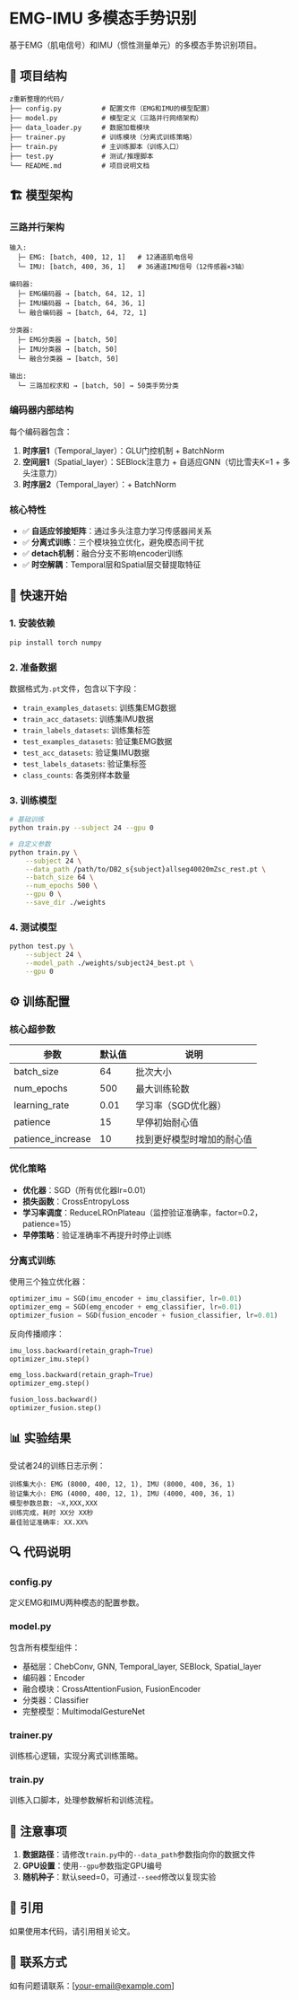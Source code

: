 # EMG-IMU 多模态手势识别

基于EMG（肌电信号）和IMU（惯性测量单元）的多模态手势识别项目。

## 📌 项目结构

```
z重新整理的代码/
├── config.py          # 配置文件（EMG和IMU的模型配置）
├── model.py           # 模型定义（三路并行网络架构）
├── data_loader.py     # 数据加载模块
├── trainer.py         # 训练模块（分离式训练策略）
├── train.py           # 主训练脚本（训练入口）
├── test.py            # 测试/推理脚本
└── README.md          # 项目说明文档
```

## 🏗️ 模型架构

### 三路并行架构

```
输入:
  ├─ EMG: [batch, 400, 12, 1]   # 12通道肌电信号
  └─ IMU: [batch, 400, 36, 1]   # 36通道IMU信号（12传感器×3轴）

编码器:
  ├─ EMG编码器 → [batch, 64, 12, 1]
  ├─ IMU编码器 → [batch, 64, 36, 1]
  └─ 融合编码器 → [batch, 64, 72, 1]

分类器:
  ├─ EMG分类器 → [batch, 50]
  ├─ IMU分类器 → [batch, 50]
  └─ 融合分类器 → [batch, 50]

输出:
  └─ 三路加权求和 → [batch, 50] → 50类手势分类
```

### 编码器内部结构

每个编码器包含：
1. **时序层1**（Temporal_layer）：GLU门控机制 + BatchNorm
2. **空间层1**（Spatial_layer）：SEBlock注意力 + 自适应GNN（切比雪夫K=1 + 多头注意力）
3. **时序层2**（Temporal_layer）：+ BatchNorm

### 核心特性

- ✅ **自适应邻接矩阵**：通过多头注意力学习传感器间关系
- ✅ **分离式训练**：三个模块独立优化，避免模态间干扰
- ✅ **detach机制**：融合分支不影响encoder训练
- ✅ **时空解耦**：Temporal层和Spatial层交替提取特征

## 🚀 快速开始

### 1. 安装依赖

```bash
pip install torch numpy
```

### 2. 准备数据

数据格式为`.pt`文件，包含以下字段：
- `train_examples_datasets`: 训练集EMG数据
- `train_acc_datasets`: 训练集IMU数据
- `train_labels_datasets`: 训练集标签
- `test_examples_datasets`: 验证集EMG数据
- `test_acc_datasets`: 验证集IMU数据
- `test_labels_datasets`: 验证集标签
- `class_counts`: 各类别样本数量

### 3. 训练模型

```bash
# 基础训练
python train.py --subject 24 --gpu 0

# 自定义参数
python train.py \
    --subject 24 \
    --data_path /path/to/DB2_s{subject}allseg40020mZsc_rest.pt \
    --batch_size 64 \
    --num_epochs 500 \
    --gpu 0 \
    --save_dir ./weights
```

### 4. 测试模型

```bash
python test.py \
    --subject 24 \
    --model_path ./weights/subject24_best.pt \
    --gpu 0
```

## ⚙️ 训练配置

### 核心超参数

| 参数 | 默认值 | 说明 |
|------|--------|------|
| batch_size | 64 | 批次大小 |
| num_epochs | 500 | 最大训练轮数 |
| learning_rate | 0.01 | 学习率（SGD优化器） |
| patience | 15 | 早停初始耐心值 |
| patience_increase | 10 | 找到更好模型时增加的耐心值 |

### 优化策略

- **优化器**：SGD（所有优化器lr=0.01）
- **损失函数**：CrossEntropyLoss
- **学习率调度**：ReduceLROnPlateau（监控验证准确率，factor=0.2，patience=15）
- **早停策略**：验证准确率不再提升时停止训练

### 分离式训练

使用三个独立优化器：
```python
optimizer_imu = SGD(imu_encoder + imu_classifier, lr=0.01)
optimizer_emg = SGD(emg_encoder + emg_classifier, lr=0.01)
optimizer_fusion = SGD(fusion_encoder + fusion_classifier, lr=0.01)
```

反向传播顺序：
```python
imu_loss.backward(retain_graph=True)
optimizer_imu.step()

emg_loss.backward(retain_graph=True)
optimizer_emg.step()

fusion_loss.backward()
optimizer_fusion.step()
```

## 📊 实验结果

受试者24的训练日志示例：
```
训练集大小: EMG (8000, 400, 12, 1), IMU (8000, 400, 36, 1)
验证集大小: EMG (4000, 400, 12, 1), IMU (4000, 400, 36, 1)
模型参数总数: ~X,XXX,XXX
训练完成，耗时 XX分 XX秒
最佳验证准确率: XX.XX%
```

## 🔍 代码说明

### config.py
定义EMG和IMU两种模态的配置参数。

### model.py
包含所有模型组件：
- 基础层：ChebConv, GNN, Temporal_layer, SEBlock, Spatial_layer
- 编码器：Encoder
- 融合模块：CrossAttentionFusion, FusionEncoder
- 分类器：Classifier
- 完整模型：MultimodalGestureNet

### trainer.py
训练核心逻辑，实现分离式训练策略。

### train.py
训练入口脚本，处理参数解析和训练流程。

## 📝 注意事项

1. **数据路径**：请修改`train.py`中的`--data_path`参数指向你的数据文件
2. **GPU设置**：使用`--gpu`参数指定GPU编号
3. **随机种子**：默认seed=0，可通过`--seed`修改以复现实验

## 📄 引用

如果使用本代码，请引用相关论文。

## 📧 联系方式

如有问题请联系：[your-email@example.com]

